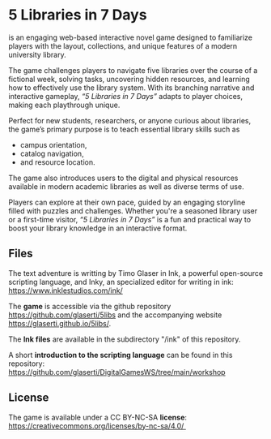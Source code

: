# 5 Libraries in 7 Days

is an engaging web-based interactive novel game designed to familiarize players with the layout, collections, and unique features of a modern university library.

The game challenges players to navigate five libraries over the course of a fictional week, solving tasks, uncovering hidden resources, and learning how to effectively use the library system. With its branching narrative and interactive gameplay, *“5 Libraries in 7 Days”* adapts to player choices, making each playthrough unique.

Perfect for new students, researchers, or anyone curious about libraries, the game’s primary purpose is to teach essential library skills such as 

* campus orientation, 
* catalog navigation, 
* and resource location.

The game also introduces users to the digital and physical resources available in modern academic libraries as well as diverse terms of use.

Players can explore at their own pace, guided by an engaging storyline filled with puzzles and challenges. Whether you're a seasoned library user or a first-time visitor, *“5 Libraries in 7 Days”* is a fun and practical way to boost your library knowledge in an interactive format.

## Files

The text adventure is writting by Timo Glaser in Ink, a powerful open-source scripting language, and Inky, an specialized editor for writing in ink: https://www.inklestudios.com/ink/ 

The **game** is accessible via the github repository https://github.com/glaserti/5libs and the accompanying website https://glaserti.github.io/5libs/. 

The **Ink files** are available in the subdirectory "/ink" of this repository.

A short **introduction to the scripting language** can be found in this repository: https://github.com/glaserti/DigitalGamesWS/tree/main/workshop

## License

The game is available under a CC BY-NC-SA **license**: https://creativecommons.org/licenses/by-nc-sa/4.0/ 

